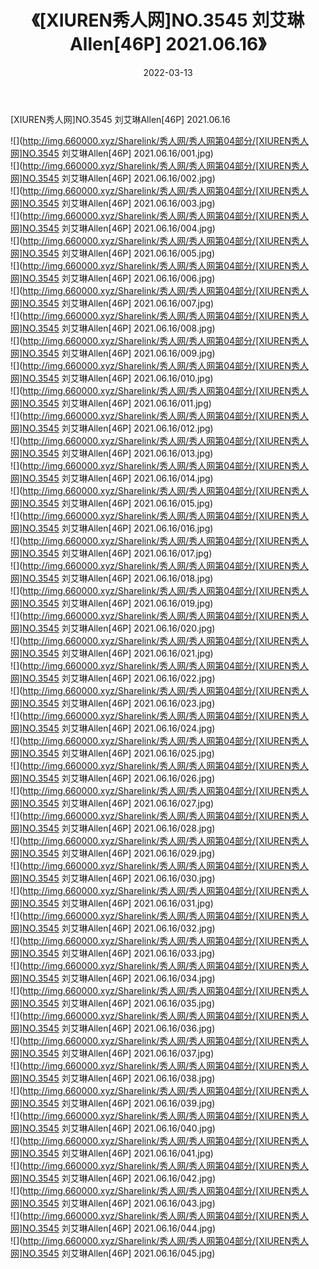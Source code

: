 ﻿---
layout: post
title:  《[XIUREN秀人网]NO.3545 刘艾琳Allen[46P] 2021.06.16》
date:   2022-03-13
img: http://img.660000.xyz/Sharelink/秀人网/秀人网第04部分/[XIUREN秀人网]NO.3545 刘艾琳Allen[46P] 2021.06.16/000.jpg
categories: [美女, 清纯, 唯美]
---

[XIUREN秀人网]NO.3545 刘艾琳Allen[46P] 2021.06.16

 ![](http://img.660000.xyz/Sharelink/秀人网/秀人网第04部分/[XIUREN秀人网]NO.3545 刘艾琳Allen[46P] 2021.06.16/001.jpg) <br>![](http://img.660000.xyz/Sharelink/秀人网/秀人网第04部分/[XIUREN秀人网]NO.3545 刘艾琳Allen[46P] 2021.06.16/002.jpg) <br>![](http://img.660000.xyz/Sharelink/秀人网/秀人网第04部分/[XIUREN秀人网]NO.3545 刘艾琳Allen[46P] 2021.06.16/003.jpg) <br>![](http://img.660000.xyz/Sharelink/秀人网/秀人网第04部分/[XIUREN秀人网]NO.3545 刘艾琳Allen[46P] 2021.06.16/004.jpg) <br>![](http://img.660000.xyz/Sharelink/秀人网/秀人网第04部分/[XIUREN秀人网]NO.3545 刘艾琳Allen[46P] 2021.06.16/005.jpg) <br>![](http://img.660000.xyz/Sharelink/秀人网/秀人网第04部分/[XIUREN秀人网]NO.3545 刘艾琳Allen[46P] 2021.06.16/006.jpg) <br>![](http://img.660000.xyz/Sharelink/秀人网/秀人网第04部分/[XIUREN秀人网]NO.3545 刘艾琳Allen[46P] 2021.06.16/007.jpg) <br>![](http://img.660000.xyz/Sharelink/秀人网/秀人网第04部分/[XIUREN秀人网]NO.3545 刘艾琳Allen[46P] 2021.06.16/008.jpg) <br>![](http://img.660000.xyz/Sharelink/秀人网/秀人网第04部分/[XIUREN秀人网]NO.3545 刘艾琳Allen[46P] 2021.06.16/009.jpg) <br>![](http://img.660000.xyz/Sharelink/秀人网/秀人网第04部分/[XIUREN秀人网]NO.3545 刘艾琳Allen[46P] 2021.06.16/010.jpg) <br>![](http://img.660000.xyz/Sharelink/秀人网/秀人网第04部分/[XIUREN秀人网]NO.3545 刘艾琳Allen[46P] 2021.06.16/011.jpg) <br>![](http://img.660000.xyz/Sharelink/秀人网/秀人网第04部分/[XIUREN秀人网]NO.3545 刘艾琳Allen[46P] 2021.06.16/012.jpg) <br>![](http://img.660000.xyz/Sharelink/秀人网/秀人网第04部分/[XIUREN秀人网]NO.3545 刘艾琳Allen[46P] 2021.06.16/013.jpg) <br>![](http://img.660000.xyz/Sharelink/秀人网/秀人网第04部分/[XIUREN秀人网]NO.3545 刘艾琳Allen[46P] 2021.06.16/014.jpg) <br>![](http://img.660000.xyz/Sharelink/秀人网/秀人网第04部分/[XIUREN秀人网]NO.3545 刘艾琳Allen[46P] 2021.06.16/015.jpg) <br>![](http://img.660000.xyz/Sharelink/秀人网/秀人网第04部分/[XIUREN秀人网]NO.3545 刘艾琳Allen[46P] 2021.06.16/016.jpg) <br>![](http://img.660000.xyz/Sharelink/秀人网/秀人网第04部分/[XIUREN秀人网]NO.3545 刘艾琳Allen[46P] 2021.06.16/017.jpg) <br>![](http://img.660000.xyz/Sharelink/秀人网/秀人网第04部分/[XIUREN秀人网]NO.3545 刘艾琳Allen[46P] 2021.06.16/018.jpg) <br>![](http://img.660000.xyz/Sharelink/秀人网/秀人网第04部分/[XIUREN秀人网]NO.3545 刘艾琳Allen[46P] 2021.06.16/019.jpg) <br>![](http://img.660000.xyz/Sharelink/秀人网/秀人网第04部分/[XIUREN秀人网]NO.3545 刘艾琳Allen[46P] 2021.06.16/020.jpg) <br>![](http://img.660000.xyz/Sharelink/秀人网/秀人网第04部分/[XIUREN秀人网]NO.3545 刘艾琳Allen[46P] 2021.06.16/021.jpg) <br>![](http://img.660000.xyz/Sharelink/秀人网/秀人网第04部分/[XIUREN秀人网]NO.3545 刘艾琳Allen[46P] 2021.06.16/022.jpg) <br>![](http://img.660000.xyz/Sharelink/秀人网/秀人网第04部分/[XIUREN秀人网]NO.3545 刘艾琳Allen[46P] 2021.06.16/023.jpg) <br>![](http://img.660000.xyz/Sharelink/秀人网/秀人网第04部分/[XIUREN秀人网]NO.3545 刘艾琳Allen[46P] 2021.06.16/024.jpg) <br>![](http://img.660000.xyz/Sharelink/秀人网/秀人网第04部分/[XIUREN秀人网]NO.3545 刘艾琳Allen[46P] 2021.06.16/025.jpg) <br>![](http://img.660000.xyz/Sharelink/秀人网/秀人网第04部分/[XIUREN秀人网]NO.3545 刘艾琳Allen[46P] 2021.06.16/026.jpg) <br>![](http://img.660000.xyz/Sharelink/秀人网/秀人网第04部分/[XIUREN秀人网]NO.3545 刘艾琳Allen[46P] 2021.06.16/027.jpg) <br>![](http://img.660000.xyz/Sharelink/秀人网/秀人网第04部分/[XIUREN秀人网]NO.3545 刘艾琳Allen[46P] 2021.06.16/028.jpg) <br>![](http://img.660000.xyz/Sharelink/秀人网/秀人网第04部分/[XIUREN秀人网]NO.3545 刘艾琳Allen[46P] 2021.06.16/029.jpg) <br>![](http://img.660000.xyz/Sharelink/秀人网/秀人网第04部分/[XIUREN秀人网]NO.3545 刘艾琳Allen[46P] 2021.06.16/030.jpg) <br>![](http://img.660000.xyz/Sharelink/秀人网/秀人网第04部分/[XIUREN秀人网]NO.3545 刘艾琳Allen[46P] 2021.06.16/031.jpg) <br>![](http://img.660000.xyz/Sharelink/秀人网/秀人网第04部分/[XIUREN秀人网]NO.3545 刘艾琳Allen[46P] 2021.06.16/032.jpg) <br>![](http://img.660000.xyz/Sharelink/秀人网/秀人网第04部分/[XIUREN秀人网]NO.3545 刘艾琳Allen[46P] 2021.06.16/033.jpg) <br>![](http://img.660000.xyz/Sharelink/秀人网/秀人网第04部分/[XIUREN秀人网]NO.3545 刘艾琳Allen[46P] 2021.06.16/034.jpg) <br>![](http://img.660000.xyz/Sharelink/秀人网/秀人网第04部分/[XIUREN秀人网]NO.3545 刘艾琳Allen[46P] 2021.06.16/035.jpg) <br>![](http://img.660000.xyz/Sharelink/秀人网/秀人网第04部分/[XIUREN秀人网]NO.3545 刘艾琳Allen[46P] 2021.06.16/036.jpg) <br>![](http://img.660000.xyz/Sharelink/秀人网/秀人网第04部分/[XIUREN秀人网]NO.3545 刘艾琳Allen[46P] 2021.06.16/037.jpg) <br>![](http://img.660000.xyz/Sharelink/秀人网/秀人网第04部分/[XIUREN秀人网]NO.3545 刘艾琳Allen[46P] 2021.06.16/038.jpg) <br>![](http://img.660000.xyz/Sharelink/秀人网/秀人网第04部分/[XIUREN秀人网]NO.3545 刘艾琳Allen[46P] 2021.06.16/039.jpg) <br>![](http://img.660000.xyz/Sharelink/秀人网/秀人网第04部分/[XIUREN秀人网]NO.3545 刘艾琳Allen[46P] 2021.06.16/040.jpg) <br>![](http://img.660000.xyz/Sharelink/秀人网/秀人网第04部分/[XIUREN秀人网]NO.3545 刘艾琳Allen[46P] 2021.06.16/041.jpg) <br>![](http://img.660000.xyz/Sharelink/秀人网/秀人网第04部分/[XIUREN秀人网]NO.3545 刘艾琳Allen[46P] 2021.06.16/042.jpg) <br>![](http://img.660000.xyz/Sharelink/秀人网/秀人网第04部分/[XIUREN秀人网]NO.3545 刘艾琳Allen[46P] 2021.06.16/043.jpg) <br>![](http://img.660000.xyz/Sharelink/秀人网/秀人网第04部分/[XIUREN秀人网]NO.3545 刘艾琳Allen[46P] 2021.06.16/044.jpg) <br>![](http://img.660000.xyz/Sharelink/秀人网/秀人网第04部分/[XIUREN秀人网]NO.3545 刘艾琳Allen[46P] 2021.06.16/045.jpg) <br>